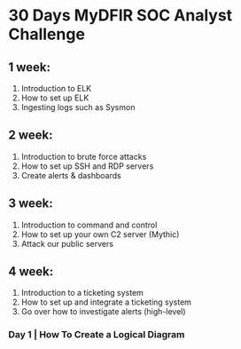 # 30 Days MyDFIR SOC Analyst Challenge

## 1 week:
1. Introduction to ELK
2. How to set up ELK
3. Ingesting logs such as Sysmon

## 2 week:
1. Introduction to brute force attacks
2. How to set up SSH and  RDP servers
3. Create alerts & dashboards

## 3 week:
1. Introduction to command and control 
2. How to set up your own C2 server (Mythic)
3. Attack our public servers

## 4 week:
1. Introduction to a ticketing system
2. How to set up and integrate a ticketing system
3. Go over how to investigate alerts (high-level)

### Day 1 | How To Create a Logical Diagram
